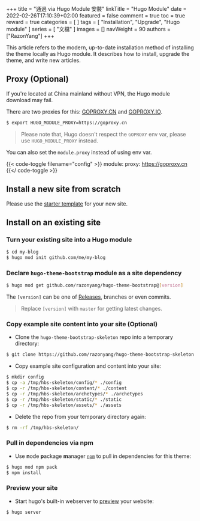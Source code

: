 +++
title = "通過 via Hugo Module 安裝"
linkTitle = "Hugo Module"
date = 2022-02-26T17:10:39+02:00
featured = false
comment = true
toc = true
reward = true
categories = [
]
tags = [
  "Installation",
  "Upgrade",
  "Hugo module"
]
series = [
  "文檔"
]
images = []
navWeight = 90
authors = ["RazonYang"]
+++

This article refers to the modern, up-to-date installation method of installing the theme locally as Hugo module.
It describes how to install, upgrade the theme, and write new articles.

## Proxy (Optional)

If you're located at China mainland without VPN, the Hugo module download may fail.

There are two proxies for this: [GOPROXY.CN](https://goproxy.cn) and [GOPROXY.IO](https://goproxy.io).

```bash
$ export HUGO_MODULE_PROXY=https://goproxy.cn
```

> Please note that, Hugo doesn't respect the `GOPROXY` env var, please use `HUGO_MODULE_PROXY` instead.

You can also set the `module.proxy` instead of using env var.

{{< code-toggle filename="config" >}}
module:
  proxy: https://goproxy.cn
{{</ code-toggle >}}

## Install a new site from scratch

Please use the [starter template](https://github.com/razonyang/hugo-theme-bootstrap-skeleton) for your new site.

## Install on an existing site

### Turn your existing site into a Hugo module

```bash
$ cd my-blog
$ hugo mod init github.com/me/my-blog
```

### Declare `hugo-theme-bootstrap` module as a site dependency

```bash
$ hugo mod get github.com/razonyang/hugo-theme-bootstrap@[version]
```

The `[version]` can be one of [Releases](https://github.com/razonyang/hugo-theme-bootstrap/releases), branches or even commits.

> Replace `[version]` with `master` for getting latest changes.

### Copy example site content into your site (Optional)

- Clone the `hugo-theme-bootstrap-skeleton` repo into a temporary directory:

```bash
$ git clone https://github.com/razonyang/hugo-theme-bootstrap-skeleton /tmp/hbs-skeleton
```

- Copy example site configuration and content into your site:

```bash
$ mkdir config
$ cp -a /tmp/hbs-skeleton/config/* ./config
$ cp -r /tmp/hbs-skeleton/content/* ./content
$ cp -r /tmp/hbs-skeleton/archetypes/* ./archetypes
$ cp -r /tmp/hbs-skeleton/static/* ./static
$ cp -r /tmp/hbs-skeleton/assets/* ./assets
```

- Delete the repo from your temporary directory again:

```bash
$ rm -rf /tmp/hbs-skeleton/
```

### Pull in dependencies via npm

- Use **n**ode **p**ackage **m**anager [`npm`](https://nodejs.org/en/download/) to pull in dependencies for this theme:

```bash
$ hugo mod npm pack
$ npm install
```

### Preview your site

- Start hugo's built-in webserver to [preview](http://localhost:1313/) your website:

```bash
$ hugo server
```

